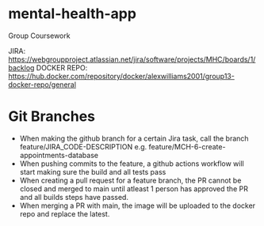 # mental-health-app
Group Coursework

JIRA: https://webgroupproject.atlassian.net/jira/software/projects/MHC/boards/1/backlog
DOCKER REPO: https://hub.docker.com/repository/docker/alexwilliams2001/group13-docker-repo/general

# Git Branches

- When making the github branch for a certain Jira task, call the branch feature/JIRA_CODE-DESCRIPTION e.g. feature/MCH-6-create-appointments-database
- When pushing commits to the feature, a github actions workflow will start making sure the build and all tests pass
- When creating a pull request for a feature branch, the PR cannot be closed and merged to main until atleast 1 person has approved the PR and all builds steps have passed.
- When merging a PR with main, the image will be uploaded to the docker repo and replace the latest.
